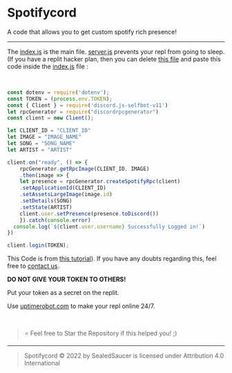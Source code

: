 # Spotifycord
A code that allows you to get custom spotify rich presence!

----

The [index.js](https://github.com/SealedSaucer/Spotifycord/blob/main/index.js) is the main file. [server.js](https://github.com/SealedSaucer/Spotifycord/blob/main/server.js) prevents your repl from going to sleep. (If you have a replit hacker plan, then you can delete [this file](https://github.com/SealedSaucer/Spotifycord/blob/main/server.js) and paste this code inside the [index.js](https://github.com/SealedSaucer/Spotifycord/blob/main/index.js) file : 

</br>

```js
const dotenv = require('dotenv');
const TOKEN = (process.env.TOKEN);
const { Client } = require('discord.js-selfbot-v11')
let rpcGenerator = require("discordrpcgenerator")
const client = new Client();

let CLIENT_ID = "CLIENT_ID"
let IMAGE = "IMAGE_NAME"
let SONG = "SONG_NAME"
let ARTIST = "ARTIST"

client.on("ready", () => {
    rpcGenerator.getRpcImage(CLIENT_ID, IMAGE)
    .then(image => {
    let presence = rpcGenerator.createSpotifyRpc(client)
    .setApplicationId(CLIENT_ID)
    .setAssetsLargeImage(image.id)
    .setDetails(SONG)
    .setState(ARTIST)
    client.user.setPresence(presence.toDiscord())
    }).catch(console.error)
  console.log(`${client.user.username} Successfully Logged in!`)
})

client.login(TOKEN);
```

This Code is from [this tutorial]([https://youtu.be/vtCx86mYES4)). If you have any doubts regarding this, feel free to [contact us](https://dsc.gg/khuZvpDgYB).

**DO NOT GIVE YOUR TOKEN TO OTHERS!**

Put your token as a secret on the replit.

Use [uptimerobot.com](https://uptimerobot.com) to make your repl online 24/7.

</br>

> ⭐ Feel free to Star the Repository if this helped you! ;)

----

> Spotifycord © 2022 by SealedSaucer is licensed under Attribution 4.0 International 
